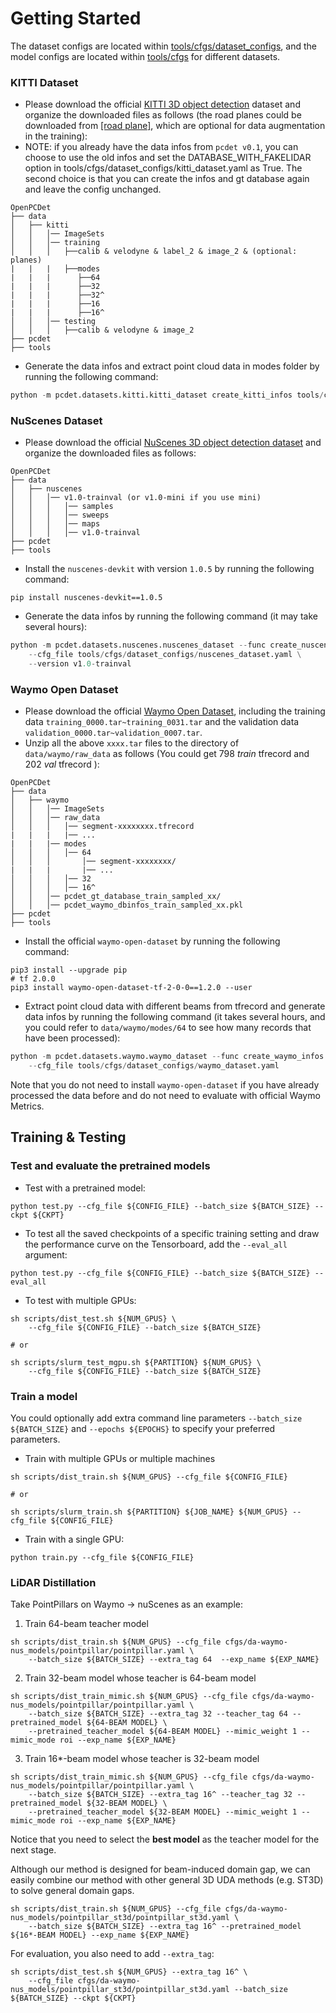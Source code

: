 # Getting Started
The dataset configs are located within [tools/cfgs/dataset_configs](../tools/cfgs/dataset_configs), 
and the model configs are located within [tools/cfgs](../tools/cfgs) for different datasets. 

### KITTI Dataset
* Please download the official [KITTI 3D object detection](http://www.cvlibs.net/datasets/kitti/eval_object.php?obj_benchmark=3d) dataset and organize the downloaded files as follows (the road planes could be downloaded from [[road plane]](https://drive.google.com/file/d/1d5mq0RXRnvHPVeKx6Q612z0YRO1t2wAp/view?usp=sharing), which are optional for data augmentation in the training):
* NOTE: if you already have the data infos from `pcdet v0.1`, you can choose to use the old infos and set the DATABASE_WITH_FAKELIDAR option in tools/cfgs/dataset_configs/kitti_dataset.yaml as True. The second choice is that you can create the infos and gt database again and leave the config unchanged.

```
OpenPCDet
├── data
│   ├── kitti
│   │   │── ImageSets
│   │   │── training
│   │   │   ├──calib & velodyne & label_2 & image_2 & (optional: planes)
|   |   |   ├──modes
|   |   |      ├──64
|   |   |      ├──32
|   |   |      ├──32^
|   |   |      ├──16
|   |   |      ├──16^
│   │   │── testing
│   │   │   ├──calib & velodyne & image_2
├── pcdet
├── tools
```

* Generate the data infos and extract point cloud data in modes folder by running the following command: 
```python 
python -m pcdet.datasets.kitti.kitti_dataset create_kitti_infos tools/cfgs/dataset_configs/kitti_dataset.yaml
```

### NuScenes Dataset
* Please download the official [NuScenes 3D object detection dataset](https://www.nuscenes.org/download) and 
organize the downloaded files as follows: 
```
OpenPCDet
├── data
│   ├── nuscenes
│   │   │── v1.0-trainval (or v1.0-mini if you use mini)
│   │   │   │── samples
│   │   │   │── sweeps
│   │   │   │── maps
│   │   │   │── v1.0-trainval  
├── pcdet
├── tools
```

* Install the `nuscenes-devkit` with version `1.0.5` by running the following command: 
```shell script
pip install nuscenes-devkit==1.0.5
```

* Generate the data infos by running the following command (it may take several hours): 
```python 
python -m pcdet.datasets.nuscenes.nuscenes_dataset --func create_nuscenes_infos \ 
    --cfg_file tools/cfgs/dataset_configs/nuscenes_dataset.yaml \
    --version v1.0-trainval
```

### Waymo Open Dataset
* Please download the official [Waymo Open Dataset](https://waymo.com/open/download/), 
including the training data `training_0000.tar~training_0031.tar` and the validation 
data `validation_0000.tar~validation_0007.tar`.
* Unzip all the above `xxxx.tar` files to the directory of `data/waymo/raw_data` as follows (You could get 798 *train* tfrecord and 202 *val* tfrecord ):  
```
OpenPCDet
├── data
│   ├── waymo
│   │   │── ImageSets
│   │   │── raw_data
│   │   │   │── segment-xxxxxxxx.tfrecord
|   |   |   |── ...
|   |   |── modes
│   │   │   │── 64
│   │   │       │── segment-xxxxxxxx/
|   |   |       |── ...
│   │   │   │── 32
│   │   │   │── 16^
│   │   │── pcdet_gt_database_train_sampled_xx/
│   │   │── pcdet_waymo_dbinfos_train_sampled_xx.pkl   
├── pcdet
├── tools
```
* Install the official `waymo-open-dataset` by running the following command: 
```shell script
pip3 install --upgrade pip
# tf 2.0.0
pip3 install waymo-open-dataset-tf-2-0-0==1.2.0 --user
```

* Extract point cloud data with different beams from tfrecord and generate data infos by running the following command (it takes several hours, 
and you could refer to `data/waymo/modes/64` to see how many records that have been processed): 
```python 
python -m pcdet.datasets.waymo.waymo_dataset --func create_waymo_infos \
    --cfg_file tools/cfgs/dataset_configs/waymo_dataset.yaml
```

Note that you do not need to install `waymo-open-dataset` if you have already processed the data before and do not need to evaluate with official Waymo Metrics. 

## Training & Testing


### Test and evaluate the pretrained models
* Test with a pretrained model: 
```shell script
python test.py --cfg_file ${CONFIG_FILE} --batch_size ${BATCH_SIZE} --ckpt ${CKPT}
```

* To test all the saved checkpoints of a specific training setting and draw the performance curve on the Tensorboard, add the `--eval_all` argument: 
```shell script
python test.py --cfg_file ${CONFIG_FILE} --batch_size ${BATCH_SIZE} --eval_all
```

* To test with multiple GPUs:
```shell script
sh scripts/dist_test.sh ${NUM_GPUS} \
    --cfg_file ${CONFIG_FILE} --batch_size ${BATCH_SIZE}

# or

sh scripts/slurm_test_mgpu.sh ${PARTITION} ${NUM_GPUS} \ 
    --cfg_file ${CONFIG_FILE} --batch_size ${BATCH_SIZE}
```


### Train a model
You could optionally add extra command line parameters `--batch_size ${BATCH_SIZE}` and `--epochs ${EPOCHS}` to specify your preferred parameters. 
  

* Train with multiple GPUs or multiple machines
```shell script
sh scripts/dist_train.sh ${NUM_GPUS} --cfg_file ${CONFIG_FILE}

# or 

sh scripts/slurm_train.sh ${PARTITION} ${JOB_NAME} ${NUM_GPUS} --cfg_file ${CONFIG_FILE}
```

* Train with a single GPU:
```shell script
python train.py --cfg_file ${CONFIG_FILE}
```

### LiDAR Distillation 
Take PointPillars on Waymo -> nuScenes as an example:
1. Train 64-beam teacher model
```shell script
sh scripts/dist_train.sh ${NUM_GPUS} --cfg_file cfgs/da-waymo-nus_models/pointpillar/pointpillar.yaml \
    --batch_size ${BATCH_SIZE} --extra_tag 64  --exp_name ${EXP_NAME} 
```
2. Train 32-beam model whose teacher is 64-beam model
```shell script
sh scripts/dist_train_mimic.sh ${NUM_GPUS} --cfg_file cfgs/da-waymo-nus_models/pointpillar/pointpillar.yaml \
    --batch_size ${BATCH_SIZE} --extra_tag 32 --teacher_tag 64 --pretrained_model ${64-BEAM MODEL} \
    --pretrained_teacher_model ${64-BEAM MODEL} --mimic_weight 1 --mimic_mode roi --exp_name ${EXP_NAME} 
```
3. Train 16*-beam model whose teacher is 32-beam model
```shell script
sh scripts/dist_train_mimic.sh ${NUM_GPUS} --cfg_file cfgs/da-waymo-nus_models/pointpillar/pointpillar.yaml \
    --batch_size ${BATCH_SIZE} --extra_tag 16^ --teacher_tag 32 --pretrained_model ${32-BEAM MODEL} \
    --pretrained_teacher_model ${32-BEAM MODEL} --mimic_weight 1 --mimic_mode roi --exp_name ${EXP_NAME} 
```
Notice that you need to select the **best model** as the teacher model for the next stage. 

Although our method is designed for beam-induced domain gap, we can easily
combine our method with other general 3D UDA methods (e.g. ST3D) to solve general domain gaps.  
```shell script
sh scripts/dist_train.sh ${NUM_GPUS} --cfg_file cfgs/da-waymo-nus_models/pointpillar_st3d/pointpillar_st3d.yaml \
    --batch_size ${BATCH_SIZE} --extra_tag 16^ --pretrained_model ${16*-BEAM MODEL} --exp_name ${EXP_NAME} 
```

For evaluation, you also need to add `--extra_tag`:
```shell script
sh scripts/dist_test.sh ${NUM_GPUS} --extra_tag 16^ \
    --cfg_file cfgs/da-waymo-nus_models/pointpillar_st3d/pointpillar_st3d.yaml --batch_size ${BATCH_SIZE} --ckpt ${CKPT}
```